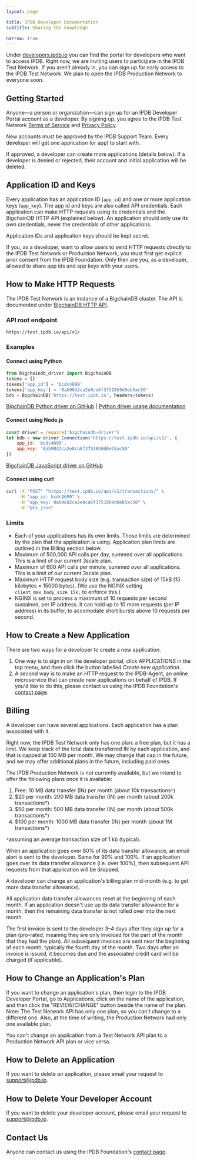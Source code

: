 ```yaml
---
layout: page

title: IPDB Developer Documentation
subtitle: Sharing the knowledge

narrow: true
---
```


Under [developers.ipdb.io](https://developers.ipdb.io) you can find the portal for developers who want to access IPDB. Right now, we are inviting users to participate in the IPDB Test Network. If you aren’t already in, you can sign up for early access to the IPDB Test Network. We plan to open the IPDB Production Network to everyone soon.

## Getting Started

Anyone—a person or organization—can sign up for an IPDB Developer Portal account as a developer. By signing up, you agree to the IPDB Test Network [Terms of Service](/terms/) and [Privacy Policy](/privacy/).

New accounts must be approved by the IPDB Support Team. Every developer will get one application (or app) to start with.

If approved, a developer can create more applications (details below). If a developer is denied or rejected, their account and initial application will be deleted.

## Application ID and Keys

Every application has an application ID (`app_id`) and one or more application keys (`app_key`). The app id and keys are also called API credentials. Each application can make HTTP requests using its credentials and the BigchainDB HTTP API (explained below). An application should only use its own credentials, never the credentials of other applications.

Application IDs and application keys should be kept secret.

If you, as a developer, want to allow users to send HTTP requests directly to the IPDB Test Network or Production Network, you must first get explicit prior consent from the IPDB Foundation. Only then are you, as a developer, allowed to share app ids and app keys with your users.

## How to Make HTTP Requests

The IPDB Test Network is an instance of a BigchainDB cluster. The API is documented under [BigchainDB HTTP API](https://docs.bigchaindb.com/projects/server/en/latest/drivers-clients/http-client-server-api.html).

### API root endpoint

```
https://test.ipdb.io/api/v1/
```

### Examples

#### Connect using Python

```python
from bigchaindb_driver import BigchainDB
tokens = {}
tokens['app_id'] = 'bcdc4699'
tokens['app_key'] = '0ab98d2ca2e8ca6f37518b9d0eb5ac50'
bdb = BigchainDB('https://test.ipdb.io', headers=tokens)
```
[BigchainDB Python driver on GitHub](https://github.com/bigchaindb/bigchaindb-driver) | [Python driver usage documentation](https://docs.bigchaindb.com/projects/py-driver/en/master/usage.html)

#### Connect using Node.js

```js
const driver = require('bigchaindb-driver')
let bdb = new driver.Connection('https://test.ipdb.io/api/v1/', {
    app_id: 'bcdc4699',
    app_key: '0ab98d2ca2e8ca6f37518b9d0eb5ac50'
})
```
[BigchainDB JavaScript driver on GitHub](https://github.com/bigchaindb/js-bigchaindb-driver)

#### Connect using curl

```bash
curl -X "POST" "https://test.ipdb.io/api/v1/transactions/" \
     -H "app_id: bcdc4699" \
     -H "app_key: 0ab98d2ca2e8ca6f37518b9d0eb5ac50" \
     -d "@tx.json"
```

### Limits

- Each of your applications has its own limits. Those limits are determined by the plan that the application is using. Application plan limits are outlined in the Billing section below.
- Maximum of 500,000 API calls per day, summed over all applications. This is a limit of our current 3scale plan.
- Maximum of 600 API calls per minute, summed over all applications. This is a limit of our current 3scale plan.
- Maximum HTTP request body size (e.g. transaction size) of 15kB (15 kilobytes = 15000 bytes). (We use the NGINX setting `client_max_body_size 15k;` to enforce this.)
- NGINX is set to process a maximum of 10 requests per second sustained, per IP address. It can hold up to 10 more requests (per IP address) in its buffer, to accomodate short bursts above 10 requests per second.

## How to Create a New Application

There are two ways for a developer to create a new application.

1. One way is to sign in on the developer portal, click APPLICATIONS in the top menu, and then click the button labelled *Create new application*.
2. A second way is to make an HTTP request to the IPDB-Agent, an online microservice that can create new applications on behalf of IPDB. If you'd like to do this, please contact us using the IPDB Foundation's [contact page](/contact/).

## Billing

A developer can have several applications. Each application has a plan associated with it.

Right now, the IPDB Test Network only has one plan: a free plan, but it has a limit. We keep track of the total data transferred IN by each application, and that is capped at 100 MB per month. We may change that cap in the future, and we may offer additional plans in the future, including paid ones.

The IPDB Production Network is not currently available, but we intend to offer the following plans once it is available:

1. Free: 10 MB data transfer (IN) per month (about 10k transactions`*`)
2. $20 per month: 200 MB data transfer (IN) per month (about 200k transactions*)
3. $50 per month: 500 MB data transfer (IN) per month (about 500k transactions*)
4. $100 per month: 1000 MB data transfer (IN) per month (about 1M transactions*)

`*`assuming an average transaction size of 1 kb (typical).

When an application goes over 80% of its data transfer allowance, an email alert is sent to the developer. Same for 90% and 100%. If an application goes over its data transfer allowance (i.e. over 100%), then subsequent API requests from that application will be dropped.

A developer can change an application's billing plan mid-month (e.g. to get more data transfer allowance).

All application data transfer allowances reset at the beginning of each month. If an application doesn't use up its data transfer allowance for a month, then the remaining data transfer is not rolled over into the next month.

The first invoice is sent to the developer 3–4 days after they sign up for a plan (pro-rated, meaning they are only invoiced for the part of the month that they had the plan). All subsequent invoices are sent near the beginning of each month, typically the fourth day of the month. Two days after an invoice is issued, it becomes due and the associated credit card will be charged (if applicable).

## How to Change an Application's Plan

If you want to change an application's plan, then login to the IPDB Developer Portal, go to Applications, click on the name of the application, and then click the "REVIEW/CHANGE" button beside the name of the plan. Note: The Test Network API has only one plan, so you can't change to a different one. Also, at the time of writing, the Production Network had only one available plan.

You can't change an application from a Test Network API plan to a Production Network API plan or vice versa.

## How to Delete an Application

If you want to delete an application, please email your request to support@ipdb.io.

## How to Delete Your Developer Account

If you want to delete your developer account, please email your request to [support@ipdb.io](mailto:support@ipdb.io).

## Contact Us

Anyone can contact us using the IPDB Foundation's [contact page](/contact/).
